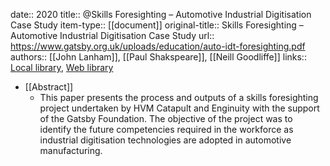 date:: 2020
title:: @Skills Foresighting – Automotive Industrial Digitisation Case Study
item-type:: [[document]]
original-title:: Skills Foresighting – Automotive Industrial Digitisation Case Study
url:: https://www.gatsby.org.uk/uploads/education/auto-idt-foresighting.pdf
authors:: [[John Lanham]], [[Paul Shakspeare]], [[Neill Goodliffe]]
links:: [Local library](zotero://select/library/items/YLKN4M99), [Web library](https://www.zotero.org/users/6520516/items/YLKN4M99)

- [[Abstract]]
	- This paper presents the process and outputs of a skills foresighting project undertaken by HVM Catapult and Enginuity with the support of the Gatsby Foundation. The objective of the project was to identify the future competencies required in the workforce as industrial digitisation technologies are adopted in automotive manufacturing.